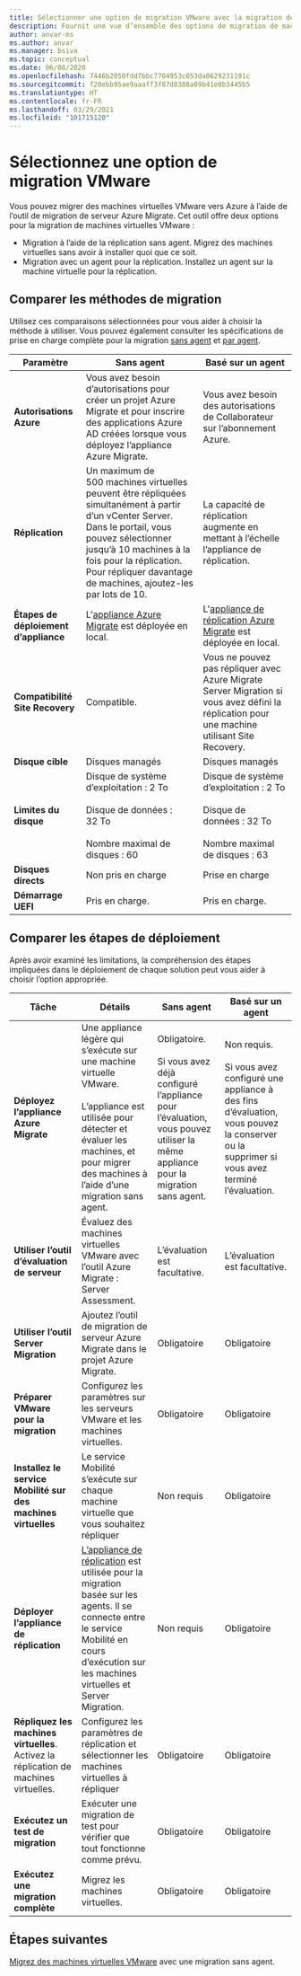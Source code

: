 ```yaml
---
title: Sélectionner une option de migration VMware avec la migration de serveur Azure Migrate
description: Fournit une vue d’ensemble des options de migration de machines virtuelles VMware vers Azure avec la migration de serveur Azure Migrate
author: anvar-ms
ms.author: anvar
ms.manager: bsiva
ms.topic: conceptual
ms.date: 06/08/2020
ms.openlocfilehash: 7446b2050fdd7bbc7704953c053da0629231191c
ms.sourcegitcommit: f28ebb95ae9aaaff3f87d8388a09b41e0b3445b5
ms.translationtype: HT
ms.contentlocale: fr-FR
ms.lasthandoff: 03/29/2021
ms.locfileid: "101715120"
---
```

# <a name="select-a-vmware-migration-option"></a>Sélectionnez une option de migration VMware

Vous pouvez migrer des machines virtuelles VMware vers Azure à l’aide de l’outil de migration de serveur Azure Migrate. Cet outil offre deux options pour la migration de machines virtuelles VMware :

- Migration à l’aide de la réplication sans agent. Migrez des machines virtuelles sans avoir à installer quoi que ce soit.
- Migration avec un agent pour la réplication. Installez un agent sur la machine virtuelle pour la réplication.


## <a name="compare-migration-methods"></a>Comparer les méthodes de migration

Utilisez ces comparaisons sélectionnées pour vous aider à choisir la méthode à utiliser. Vous pouvez également consulter les spécifications de prise en charge complète pour la migration [sans agent](migrate-support-matrix-vmware-migration.md#agentless-migration) et [par agent](migrate-support-matrix-vmware-migration.md#agent-based-migration).

**Paramètre** | **Sans agent** | **Basé sur un agent**
--- | --- | ---
**Autorisations Azure** | Vous avez besoin d’autorisations pour créer un projet Azure Migrate et pour inscrire des applications Azure AD créées lorsque vous déployez l’appliance Azure Migrate. | Vous avez besoin des autorisations de Collaborateur sur l’abonnement Azure. 
**Réplication** | Un maximum de 500 machines virtuelles peuvent être répliquées simultanément à partir d’un vCenter Server. Dans le portail, vous pouvez sélectionner jusqu’à 10 machines à la fois pour la réplication. Pour répliquer davantage de machines, ajoutez-les par lots de 10.| La capacité de réplication augmente en mettant à l’échelle l’appliance de réplication.
**Étapes de déploiement d’appliance** | L'[appliance Azure Migrate](migrate-appliance.md) est déployée en local. | L'[appliance de réplication Azure Migrate](migrate-replication-appliance.md) est déployée en local.
**Compatibilité Site Recovery** | Compatible. | Vous ne pouvez pas répliquer avec Azure Migrate Server Migration si vous avez défini la réplication pour une machine utilisant Site Recovery.
**Disque cible** | Disques managés | Disques managés
**Limites du disque** | Disque de système d’exploitation : 2 To<br/><br/> Disque de données : 32 To<br/><br/> Nombre maximal de disques : 60 | Disque de système d’exploitation : 2 To<br/><br/> Disque de données : 32 To<br/><br/> Nombre maximal de disques : 63
**Disques directs** | Non pris en charge | Prise en charge
**Démarrage UEFI** | Pris en charge. | Pris en charge.

## <a name="compare-deployment-steps"></a>Comparer les étapes de déploiement

Après avoir examiné les limitations, la compréhension des étapes impliquées dans le déploiement de chaque solution peut vous aider à choisir l’option appropriée.

**Tâche** | **Détails** |**Sans agent** | **Basé sur un agent**
--- | --- | --- | ---
**Déployez l’appliance Azure Migrate** | Une appliance légère qui s’exécute sur une machine virtuelle VMware.<br/><br/> L’appliance est utilisée pour détecter et évaluer les machines, et pour migrer des machines à l’aide d’une migration sans agent. | Obligatoire.<br/><br/> Si vous avez déjà configuré l’appliance pour l’évaluation, vous pouvez utiliser la même appliance pour la migration sans agent. | Non requis.<br/><br/> Si vous avez configuré une appliance à des fins d’évaluation, vous pouvez la conserver ou la supprimer si vous avez terminé l’évaluation.
**Utiliser l’outil d’évaluation de serveur** | Évaluez des machines virtuelles VMware avec l’outil Azure Migrate : Server Assessment. | L’évaluation est facultative. | L’évaluation est facultative.
**Utiliser l’outil Server Migration** | Ajoutez l’outil de migration de serveur Azure Migrate dans le projet Azure Migrate. | Obligatoire | Obligatoire
**Préparer VMware pour la migration** | Configurez les paramètres sur les serveurs VMware et les machines virtuelles. | Obligatoire | Obligatoire
**Installez le service Mobilité sur des machines virtuelles** | Le service Mobilité s’exécute sur chaque machine virtuelle que vous souhaitez répliquer | Non requis | Obligatoire
**Déployer l’appliance de réplication** | [L’appliance de réplication](migrate-replication-appliance.md) est utilisée pour la migration basée sur les agents. Il se connecte entre le service Mobilité en cours d’exécution sur les machines virtuelles et Server Migration. | Non requis | Obligatoire
**Répliquez les machines virtuelles**. Activez la réplication de machines virtuelles. | Configurez les paramètres de réplication et sélectionner les machines virtuelles à répliquer | Obligatoire | Obligatoire
**Exécutez un test de migration** | Exécuter une migration de test pour vérifier que tout fonctionne comme prévu. | Obligatoire | Obligatoire
**Exécutez une migration complète** | Migrez les machines virtuelles. | Obligatoire | Obligatoire



## <a name="next-steps"></a>Étapes suivantes

[Migrez des machines virtuelles VMware](tutorial-migrate-vmware.md) avec une migration sans agent.




